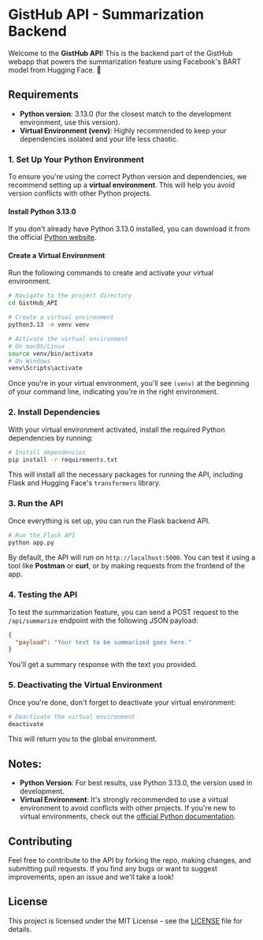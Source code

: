 # GistHub API - Summarization Backend

Welcome to the **GistHub API**! This is the backend part of the GistHub webapp that powers the summarization feature using Facebook's BART model from Hugging Face. 🎉

## Requirements

- **Python version**: 3.13.0 (for the closest match to the development environment, use this version).
- **Virtual Environment (venv)**: Highly recommended to keep your dependencies isolated and your life less chaotic.
  
### 1. **Set Up Your Python Environment**

To ensure you're using the correct Python version and dependencies, we recommend setting up a **virtual environment**. This will help you avoid version conflicts with other Python projects.

#### Install Python 3.13.0
If you don't already have Python 3.13.0 installed, you can download it from the official [Python website](https://www.python.org/downloads/release/python-1310/).

#### Create a Virtual Environment

Run the following commands to create and activate your virtual environment.

```bash
# Navigate to the project directory
cd GistHub_API

# Create a virtual environment
python3.13 -m venv venv

# Activate the virtual environment
# On macOS/Linux
source venv/bin/activate
# On Windows
venv\Scripts\activate
```

Once you're in your virtual environment, you'll see `(venv)` at the beginning of your command line, indicating you're in the right environment.

### 2. **Install Dependencies**

With your virtual environment activated, install the required Python dependencies by running:

```bash
# Install dependencies
pip install -r requirements.txt
```

This will install all the necessary packages for running the API, including Flask and Hugging Face's `transformers` library.

### 3. **Run the API**

Once everything is set up, you can run the Flask backend API. 

```bash
# Run the Flask API
python app.py
```

By default, the API will run on `http://localhost:5000`. You can test it using a tool like **Postman** or **curl**, or by making requests from the frontend of the app.

### 4. **Testing the API**

To test the summarization feature, you can send a POST request to the `/api/summarize` endpoint with the following JSON payload:

```json
{
  "payload": "Your text to be summarized goes here."
}
```

You'll get a summary response with the text you provided.

### 5. **Deactivating the Virtual Environment**

Once you're done, don't forget to deactivate your virtual environment:

```bash
# Deactivate the virtual environment
deactivate
```

This will return you to the global environment.

## Notes:

- **Python Version**: For best results, use Python 3.13.0, the version used in development.
- **Virtual Environment**: It's strongly recommended to use a virtual environment to avoid conflicts with other projects. If you're new to virtual environments, check out the [official Python documentation](https://docs.python.org/3/tutorial/venv.html).
  
## Contributing

Feel free to contribute to the API by forking the repo, making changes, and submitting pull requests. If you find any bugs or want to suggest improvements, open an issue and we'll take a look!

## License

This project is licensed under the MIT License - see the [LICENSE](LICENSE) file for details.
